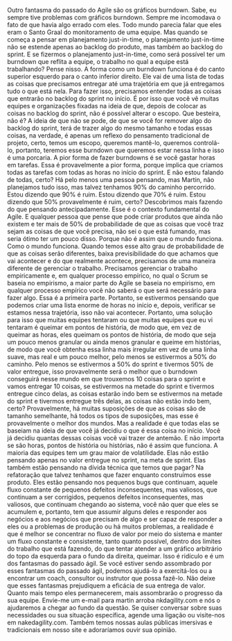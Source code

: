 Outro fantasma do passado do Agile são os gráficos burndown. Sabe, eu sempre tive problemas com gráficos burndown. Sempre me incomodava o fato de que havia algo errado com eles. Todo mundo parecia falar que eles eram o Santo Graal do monitoramento de uma equipe. Mas quando se começa a pensar em planejamento just-in-time, o planejamento just-in-time não se estende apenas ao backlog do produto, mas também ao backlog do sprint. E se fizermos o planejamento just-in-time, como será possível ter um burndown que reflita a equipe, o trabalho no qual a equipe está trabalhando? Pense nisso. A forma como um burndown funciona é do canto superior esquerdo para o canto inferior direito. Ele vai de uma lista de todas as coisas que precisamos entregar até uma trajetória em que já entregamos tudo o que está nela. Para fazer isso, precisamos entender todas as coisas que entrarão no backlog do sprint no início. É por isso que você vê muitas equipes e organizações fixadas na ideia de que, depois de colocar as coisas no backlog do sprint, não é possível alterar o escopo. Que besteira, não é? A ideia de que não se pode, de que se você for remover algo do backlog do sprint, terá de trazer algo do mesmo tamanho e todas essas coisas, na verdade, é apenas um reflexo do pensamento tradicional de projeto, certo, temos um escopo, queremos mantê-lo, queremos controlá-lo, portanto, teremos esse burndown que queremos estar nessa linha e isso é uma porcaria. A pior forma de fazer burndowns é se você gastar horas em tarefas. Essa é provavelmente a pior forma, porque implica que criamos todas as tarefas com todas as horas no início do sprint. E não estou falando de todas, certo? Há pelo menos uma pessoa pensando, mas Martin, não planejamos tudo isso, mas talvez tenhamos 90% do caminho percorrido. Estou dizendo que 90% é ruim. Estou dizendo que 70% é ruim. Estou dizendo que 50% provavelmente é ruim, certo? Descobrimos mais fazendo do que pensando antecipadamente. Esse é o contexto fundamental do Agile. E qualquer pessoa que pense que pode criar produtos que ainda não existem e ter mais de 50% de probabilidade de que as coisas que você traz sejam as coisas de que você precisa, não sei o que está fumando, mas seria ótimo ter um pouco disso. Porque não é assim que o mundo funciona. Como o mundo funciona. Quando temos esse alto grau de probabilidade de que as coisas serão diferentes, baixa previsibilidade do que achamos que vai acontecer e do que realmente acontece, precisamos de uma maneira diferente de gerenciar o trabalho. Precisamos gerenciar o trabalho empiricamente e, em qualquer processo empírico, no qual o Scrum se baseia no empirismo, a maior parte do Agile se baseia no empirismo, em qualquer processo empírico você não saberá o que será necessário para fazer algo. Essa é a primeira parte. Portanto, se estivermos pensando que podemos criar uma lista enorme de horas no início e, depois, verificar se estamos nessa trajetória, isso não vai acontecer. Portanto, uma solução para isso que muitas equipes tentaram ou que muitas equipes que eu vi tentaram é queimar em pontos de história, de modo que, em vez de queimar as horas, eles queimam os pontos de história, de modo que seja um pouco menos granular ou ainda menos granular e queime em histórias, de modo que você obtenha essa linha mais irregular em vez de uma linha suave, mas real e um pouco melhor, pelo menos se estivermos a 50% do caminho. Pelo menos se estivermos a 50% do sprint e tivermos 50% de valor entregue, isso provavelmente será o melhor que o burndown conseguirá nesse mundo em que trouxemos 10 coisas para o sprint e vamos entregar 10 coisas, se estivermos na metade do sprint e tivermos entregue cinco delas, as coisas estarão indo bem se estivermos na metade do sprint e tivermos entregue três delas, as coisas não estão indo bem, certo? Provavelmente, há muitas suposições de que as coisas são de tamanho semelhante, há todos os tipos de suposições, mas esse é provavelmente o melhor dos mundos. Mas a realidade é que todas elas se baseiam na ideia de que você já decidiu o que é essa coisa no início. Você já decidiu quantas dessas coisas você vai trazer de antemão. E não importa se são horas, pontos de história ou histórias, não é assim que funciona. A maioria das equipes tem um grau maior de volatilidade. Elas não estão pensando apenas no valor entregue no sprint, na meta de sprint. Elas também estão pensando na dívida técnica que temos que pagar? Na refatoração que talvez tenhamos que fazer enquanto construímos esse produto. Eles estão pensando nos pequenos bugs que continuam, aquele fluxo constante de pequenos defeitos inconsequentes, mas valiosos, que continuam a ser corrigidos, pequenos defeitos inconsequentes, mas valiosos, que continuam chegando ao sistema, você não quer que eles se acumulem e, portanto, tem que assumir alguns deles e responder aos negócios e aos negócios que precisam de algo e ser capaz de responder a eles ou a problemas de produção ou há muitos problemas, a realidade é que é melhor se concentrar no fluxo de valor por meio do sistema e manter um fluxo constante e consistente, tanto quanto possível, dentro dos limites do trabalho que está fazendo, do que tentar atender a um gráfico arbitrário do topo da esquerda para o fundo da direita, queimar. Isso é ridículo e é um dos fantasmas do passado ágil. Se você estiver sendo assombrado por esses fantasmas do passado ágil, podemos ajudá-lo a exercitá-los ou a encontrar um coach, consultor ou instrutor que possa fazê-lo. Não deixe que esses fantasmas prejudiquem a eficácia de sua entrega de valor. Quanto mais tempo eles permanecerem, mais assombrarão o progresso da sua equipe. Envie-me um e-mail para martin arroba nkdagility.com e nós o ajudaremos a chegar ao fundo da questão. Se quiser conversar sobre suas necessidades ou sua situação específica, agende uma ligação ou visite-nos em nakedagility.com. Também temos nossas aulas públicas imersivas e tradicionais em nosso site e adoraríamos ouvir sua opinião.